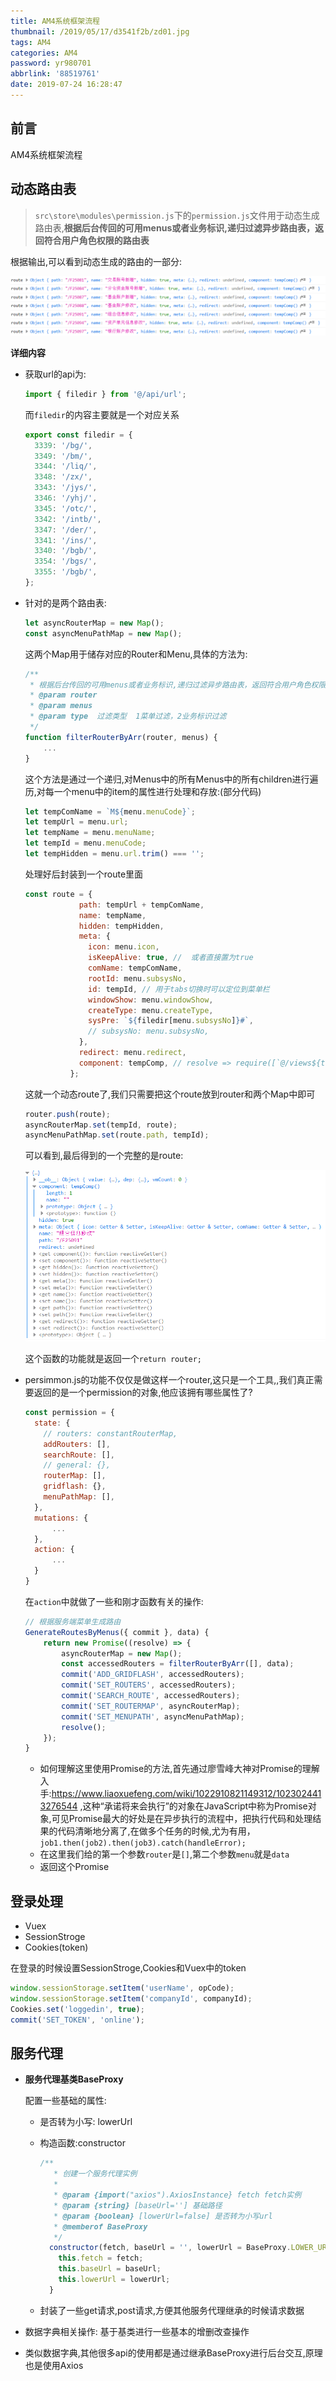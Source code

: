 ```yaml
---
title: AM4系统框架流程
thumbnail: /2019/05/17/d3541f2b/zd01.jpg
tags: AM4
categories: AM4
password: yr980701
abbrlink: '88519761'
date: 2019-07-24 16:28:47
---
```


## 前言

AM4系统框架流程

<!--More-->

## 动态路由表

> `src\store\modules\permission.js`下的`permission.js`文件用于动态生成路由表,**根据后台传回的可用menus或者业务标识,递归过滤异步路由表，返回符合用户角色权限的路由表**

根据输出,可以看到动态生成的路由的一部分:

![1564018384657](AM4系统框架流程/1564018384657.png)

**详细内容**

- 获取url的api为:

  ```js
  import { filedir } from '@/api/url';
  ```

  而`filedir`的内容主要就是一个对应关系

  ```js
  export const filedir = {
    3339: '/bg/',
    3349: '/bm/',
    3344: '/liq/',
    3348: '/zx/',
    3343: '/jys/',
    3346: '/yhj/',
    3345: '/otc/',
    3342: '/intb/',
    3347: '/der/',
    3341: '/ins/',
    3340: '/bgb/',
    3354: '/bgs/',
    3355: '/bgb/',
  };
  ```

- 针对的是两个路由表:

  ```js
  let asyncRouterMap = new Map();
  const asyncMenuPathMap = new Map();
  ```

  这两个Map用于储存对应的Router和Menu,具体的方法为:

  ```js
  /**
   * 根据后台传回的可用menus或者业务标识,递归过滤异步路由表，返回符合用户角色权限的路由表
   * @param router
   * @param menus
   * @param type  过滤类型  1菜单过滤，2业务标识过滤
   */
  function filterRouterByArr(router, menus) {
      ...
  }
  ```

  这个方法是通过一个递归,对Menus中的所有Menus中的所有children进行遍历,对每一个menu中的item的属性进行处理和存放:(部分代码)

  ```js
  let tempComName = `M${menu.menuCode}`;
  let tempUrl = menu.url;
  let tempName = menu.menuName;
  let tempId = menu.menuCode;
  let tempHidden = menu.url.trim() === '';
  ```

  处理好后封装到一个route里面

  ```js
  const route = {
              path: tempUrl + tempComName,
              name: tempName,
              hidden: tempHidden,
              meta: {
                icon: menu.icon,
                isKeepAlive: true, //  或者直接置为true
                comName: tempComName,
                rootId: menu.subsysNo,
                id: tempId, // 用于tabs切换时可以定位到菜单栏
                windowShow: menu.windowShow,
                createType: menu.createType,
                sysPre: `${filedir[menu.subsysNo]}#`,
                // subsysNo: menu.subsysNo,
              },
              redirect: menu.redirect,
              component: tempComp, // resolve => require([`@/views${tempUrl}.vue`], resolve),
            };
  ```

  这就一个动态route了,我们只需要把这个route放到router和两个Map中即可

  ```js
  router.push(route);
  asyncRouterMap.set(tempId, route);
  asyncMenuPathMap.set(route.path, tempId);
  ```

  可以看到,最后得到的一个完整的是route:

  ![1564018804798](AM4系统框架流程/1564018804798.png)

  这个函数的功能就是返回一个`return router;`

- persimmon.js的功能不仅仅是做这样一个router,这只是一个工具,,我们真正需要返回的是一个permission的对象,他应该拥有哪些属性了?

  ```js
  const permission = {
    state: {
      // routers: constantRouterMap,
      addRouters: [],
      searchRoute: [],
      // general: {},
      routerMap: [],
      gridflash: {},
      menuPathMap: [],
    },
    mutations: {
        ...
    },
    action: {
        ...
    }
  }
  ```

  在`action`中就做了一些和刚才函数有关的操作:

  ```js
  // 根据服务端菜单生成路由
  GenerateRoutesByMenus({ commit }, data) {
      return new Promise((resolve) => {
          asyncRouterMap = new Map();
          const accessedRouters = filterRouterByArr([], data);
          commit('ADD_GRIDFLASH', accessedRouters);
          commit('SET_ROUTERS', accessedRouters);
          commit('SEARCH_ROUTE', accessedRouters);
          commit('SET_ROUTERMAP', asyncRouterMap);
          commit('SET_MENUPATH', asyncMenuPathMap);
          resolve();
      });
  }
  ```

  - 如何理解这里使用Promise的方法,首先通过廖雪峰大神对Promise的理解入手:https://www.liaoxuefeng.com/wiki/1022910821149312/1023024413276544 ,这种“承诺将来会执行”的对象在JavaScript中称为Promise对象,可见Promise最大的好处是在异步执行的流程中，把执行代码和处理结果的代码清晰地分离了,在做多个任务的时候,尤为有用，`job1.then(job2).then(job3).catch(handleError);`
  - 在这里我们给的第一个参数`router`是`[]`,第二个参数`menu`就是`data`
  - 返回这个Promise

## 登录处理

- Vuex
- SessionStroge
- Cookies(token)

在登录的时候设置SessionStroge,Cookies和Vuex中的token

```js
window.sessionStorage.setItem('userName', opCode);
window.sessionStorage.setItem('companyId', companyId);
Cookies.set('loggedin', true);
commit('SET_TOKEN', 'online');
```

## 服务代理

- **服务代理基类BaseProxy**

  配置一些基础的属性:

  - 是否转为小写:  lowerUrl

  - 构造函数:constructor

    ```js
    /**
       * 创建一个服务代理实例
       *
       * @param {import("axios").AxiosInstance} fetch fetch实例
       * @param {string} [baseUrl=''] 基础路径
       * @param {boolean} [lowerUrl=false] 是否转为小写url
       * @memberof BaseProxy
       */
      constructor(fetch, baseUrl = '', lowerUrl = BaseProxy.LOWER_URL) {
        this.fetch = fetch;
        this.baseUrl = baseUrl;
        this.lowerUrl = lowerUrl;
      }
    ```

  - 封装了一些get请求,post请求,方便其他服务代理继承的时候请求数据

- 数据字典相关操作: 基于基类进行一些基本的增删改查操作

- 类似数据字典,其他很多api的使用都是通过继承BaseProxy进行后台交互,原理也是使用Axios

  

  